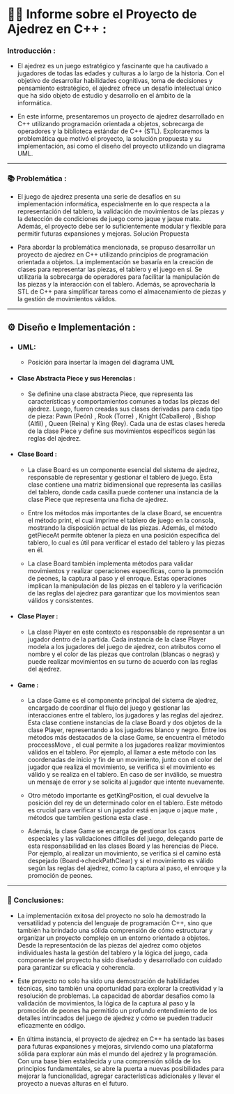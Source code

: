 # 👨‍💻 **Informe sobre el Proyecto de Ajedrez en C++** :

### Introducción :

  - El ajedrez es un juego estratégico y fascinante que ha cautivado a jugadores de todas las edades y culturas a lo largo de la historia. Con el objetivo   de desarrollar habilidades cognitivas, toma de decisiones y pensamiento estratégico, el ajedrez ofrece un desafío intelectual único que ha sido objeto     de estudio y desarrollo en el ámbito de la informática.

  - En este informe, presentaremos un proyecto de ajedrez desarrollado en C++ utilizando programación orientada a objetos, sobrecarga de operadores y la     biblioteca estándar de C++ (STL). Exploraremos la problemática que motivó el proyecto, la solución propuesta y su implementación, así como el diseño del   proyecto utilizando un diagrama UML.

--- 

### 📚 Problemática :


- El juego de ajedrez presenta una serie de desafíos en su implementación informática, especialmente en lo que respecta a la representación del tablero, la validación de movimientos de las piezas y la detección de condiciones de juego como jaque y jaque mate. Además, el proyecto debe ser lo suficientemente modular y flexible para permitir futuras expansiones y mejoras.
Solución Propuesta

- Para abordar la problemática mencionada, se propuso desarrollar un proyecto de ajedrez en C++ utilizando principios de programación orientada a objetos. La implementación se basaría en la creación de clases para representar las piezas, el tablero y el juego en sí. Se utilizaría la sobrecarga de operadores para facilitar la manipulación de las piezas y la interacción con el tablero. Además, se aprovecharía la STL de C++ para simplificar tareas como el almacenamiento de piezas y la gestión de movimientos válidos.

---

## ⚙️ Diseño e Implementación :



- ### UML:

   - Posición para insertar la imagen del diagrama UML


- #### Clase Abstracta Piece y sus Herencias :

  - Se definine una clase abstracta Piece, que representa las características y comportamientos comunes a todas las piezas del ajedrez. Luego, fueron creadas sus     clases derivadas para cada tipo de pieza: Pawn (Peón) , Rook (Torre) , Knight (Caballero) , Bishop (Alfil) , Queen (Reina) y King (Rey). Cada una de estas clases hereda de la clase Piece y define sus movimientos específicos según las reglas del ajedrez.



- #### Clase Board :

  - La clase Board es un componente esencial del sistema de ajedrez, responsable de representar y gestionar el tablero de juego. Esta clase contiene una matriz bidimensional que representa las casillas del tablero, donde cada casilla puede contener una instancia de la clase Piece que representa una ficha de ajedrez.
 
  - Entre los métodos más importantes de la clase Board, se encuentra el método print, el cual imprime el tablero de juego en la consola, mostrando la disposición actual de las piezas. Además, el método getPieceAt permite obtener la pieza en una posición específica del tablero, lo cual es útil para verificar el estado del tablero y las piezas en él.

  - La clase Board también implementa métodos para validar movimientos y realizar operaciones específicas, como la promoción de peones, la captura al paso y el enroque. Estas operaciones implican la manipulación de las piezas en el tablero y la verificación de las reglas del ajedrez para garantizar que los movimientos sean válidos y consistentes.

- #### Clase Player :

   - La clase Player en este contexto es responsable de representar a un jugador dentro de la partida. Cada instancia de la clase Player modela a los jugadores del juego de ajedrez, con atributos como el nombre y el color de las piezas que controlan (blancas o negras) y puede realizar movimientos en su turno de acuerdo con las reglas del ajedrez.

- #### Game :

   - La clase Game es el componente principal del sistema de ajedrez, encargado de coordinar el flujo del juego y gestionar las interacciones entre el tablero, los jugadores y las reglas del ajedrez. Esta clase contiene instancias de la clase Board y dos objetos de la clase Player, representando a los jugadores blanco y negro.
Entre los métodos más destacados de la clase Game, se encuentra el método proccessMove , el cual permite a los jugadores realizar movimientos válidos en el tablero. Por ejemplo, al llamar a este método con las coordenadas de inicio y fin de un movimiento, junto con el color del jugador que realiza el movimiento, se verifica si el movimiento es válido y se realiza en el tablero. En caso de ser inválido, se muestra un mensaje de error y se solicita al jugador que intente nuevamente.

   - Otro método importante es getKingPosition, el cual devuelve la posición del rey de un determinado color en el tablero. Este método es crucial para verificar si un jugador está en jaque o jaque mate , métodos que tambien gestiona esta clase . 

   - Además, la clase Game se encarga de gestionar los casos especiales y las validaciones difíciles del juego, delegando parte de esta responsabilidad en las clases Board y las herencias de Piece. Por ejemplo, al realizar un movimiento, se verifica si el camino está despejado (Board->checkPathClear) y si el movimiento es válido según las reglas del ajedrez, como la captura al paso, el enroque y la promoción de peones.

---

### 🌟 Conclusiones:

  - La implementación exitosa del proyecto no solo ha demostrado la versatilidad y potencia del lenguaje de programación C++, sino que también ha brindado una sólida comprensión de cómo estructurar y organizar un proyecto complejo en un entorno orientado a objetos. Desde la representación de las piezas del ajedrez como objetos individuales hasta la gestión del tablero y la lógica del juego, cada componente del proyecto ha sido diseñado y desarrollado con cuidado para garantizar su eficacia y coherencia.

  - Este proyecto no solo ha sido una demostración de habilidades técnicas, sino también una oportunidad para explorar la creatividad y la resolución de problemas. La capacidad de abordar desafíos como la validación de movimientos, la lógica de la captura al paso y la promoción de peones ha permitido un profundo entendimiento de los detalles intrincados del juego de ajedrez y cómo se pueden traducir eficazmente en código.
 
  - En última instancia, el proyecto de ajedrez en C++ ha sentado las bases para futuras expansiones y mejoras, sirviendo como una plataforma sólida para explorar aún más el mundo del ajedrez y la programación. Con una base bien establecida y una comprensión sólida de los principios fundamentales, se abre la puerta a nuevas posibilidades para mejorar la funcionalidad, agregar características adicionales y llevar el proyecto a nuevas alturas en el futuro.
